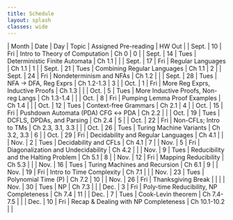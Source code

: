 ```yaml
---
title: Schedule 
layout: splash
classes: wide
---
```



| Month | Date | Day  | Topic                                   | Assigned Pre-reading | HW Out |
| Sept. | 10   | Fri  | Intro to Theory of Computation          | Ch 0                 | 0      |
| Sept. | 14   | Tues | Deterministic Finite Automata           | Ch 1.1               |        |
| Sept. | 17   | Fri  | Regular Languages                       | Ch 1.1               | 1      |
| Sept. | 21   | Tues | Combining Regular Languages             | Ch 1.1               | 2      |
| Sept. | 24   | Fri  | Nondeterminism and NFAs                 | Ch 1.2               |        |
| Sept. | 28   | Tues | NFA →  DFA, Reg Exprs                   | Ch 1.2-1.3           | 3      |
| Oct.  | 1    | Fri  | More Reg Exprs, Inductive Proofs        | Ch 1.3               |        |
| Oct.  | 5    | Tues | More Inductive Proofs, Non-reg Langs    | Ch 1.3-1.4           |        |
| Oct.  | 8    | Fri  | Pumping Lemma Proof Examples            | Ch 1.4               |        |
| Oct.  | 12   | Tues | Context-free Grammars                   | Ch 2.1               | 4      |
| Oct.  | 15   | Fri  | Pushdown Automata (PDA) CFG ↔ PDA       | Ch 2.2               |        |
| Oct.  | 19   | Tues | DCFLS, DPDAs, and Parsing               | Ch 2.4               | 5      |
| Oct.  | 22   | Fri  | Non-CFLs; Intro to TMs                  | Ch 2.3, 3.1, 3.3     |        |
| Oct.  | 26   | Tues | Turing Machine Variants                 | Ch 3.2, 3.3          | 6      |
| Oct.  | 29   | Fri  | Decidability and Regular Languages      | Ch 4.1               |        |
| Nov.  | 2    | Tues | Decidability and CFLs                   | Ch 4.1               | 7      |
| Nov.  | 5    | Fri  | Diagonalization and Undecidability      | Ch 4.2               |        |
| Nov.  | 9    | Tues | Reducibility and the Halting Problem    | Ch 5.1               | 8      |
| Nov.  | 12   | Fri  | Mapping Reducibility                    | Ch 5.3               |        |
| Nov.  | 16   | Tues | Turing Machines and Recursion           | Ch 6.1               | 9      |
| Nov.  | 19   | Fri  | Intro to Time Complexity                | Ch 7.1               |        |
| Nov.  | 23   | Tues | Polynomial Time (P)                     | Ch 7.2               | 10     |
| Nov.  | 26   | Fri  | Thanksgiving Break                      |                      |        |
| Nov.  | 30   | Tues | NP                                      | Ch 7.3               |        |
| Dec.  | 3    | Fri  | Poly-time Reducibility, NP Completeness | Ch 7.4               | 11     |
| Dec.  | 7    | Tues | Cook-Levin theorem                      | Ch 7.4-7.5           |        |
| Dec.  | 10   | Fri  | Recap & Dealing with NP Completeness    | Ch 10.1-10.2         |        |
